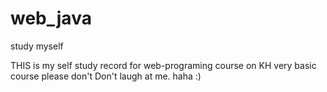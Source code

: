 # web_java
 study myself

THIS is my self study record for web-programing course on KH 
very basic course please don't Don't laugh at me. haha :) 